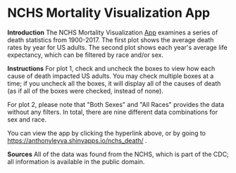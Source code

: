 # NCHS Mortality Visualization App


**Introduction**
The NCHS Mortality Visualization [App](https://anthonyleyva.shinyapps.io/nchs_death/) examines a series of death statistics from 1900-2017. The first plot shows the average death rates by year for US adults. The second plot shows each year's average life expectancy, which can be filtered by race and/or sex.

**Instructions**
For plot 1, check and uncheck the boxes to view how each cause of death impacted US adults. You may check multiple boxes at a time; if you uncheck all the boxes, it will display all of the causes of death (as if all of the boxes were checked, instead of none).

For plot 2, please note that "Both Sexes" and "All Races" provides the data without any filters. In total, there are nine different data combinations for sex and race.

You can view the app by clicking the hyperlink above, or by going to https://anthonyleyva.shinyapps.io/nchs_death/ .

**Sources**
All of the data was found from the NCHS, which is part of the CDC;
all information is available in the public domain.

